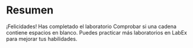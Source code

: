 # Resumen

¡Felicidades! Has completado el laboratorio Comprobar si una cadena contiene espacios en blanco. Puedes practicar más laboratorios en LabEx para mejorar tus habilidades.
